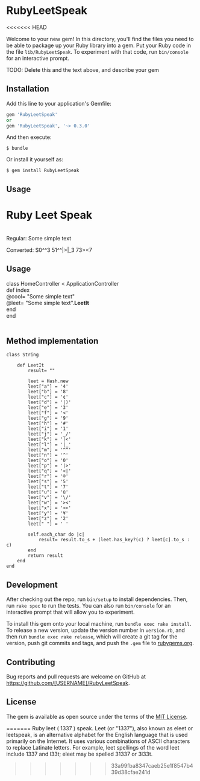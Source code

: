 # RubyLeetSpeak
<<<<<<< HEAD

Welcome to your new gem! In this directory, you'll find the files you need to be able to package up your Ruby library into a gem. Put your Ruby code in the file `lib/RubyLeetSpeak`. To experiment with that code, run `bin/console` for an interactive prompt.

TODO: Delete this and the text above, and describe your gem

## Installation

Add this line to your application's Gemfile:

```ruby
gem 'RubyLeetSpeak'
or
gem 'RubyLeetSpeak', '~> 0.3.0'
```

And then execute:

    $ bundle

Or install it yourself as:

    $ gem install RubyLeetSpeak

## Usage

<h1>Ruby Leet Speak</h1>
<br/>
Regular: Some simple text

Converted: S0^^3 51^^|>|_3 73><7
<h2>Usage</h2>
class HomeController < ApplicationController<br/>
  def index<br/>
  	@cool= "Some simple text"<br/>
  	@leet= "Some simple text".<b>LeetIt</b><br/>
  end<br/>
end<br/>
<br/>

<h2>Method implementation</h2>
	
	class String
			
		def LeetIt
			result= ""

			leet = Hash.new  
			leet["a"] = '4'  
			leet["b"] = '8'  
			leet["c"] = '¢' 
			leet["d"] = '|)' 
			leet["e"] = '3'  
			leet["f"] = '<'  
			leet["g"] = '9'  
			leet["h"] = '#' 
			leet["i"] = '1'  
			leet["j"] = '_/'  
			leet["k"] = '|<' 
			leet["l"] = '|_'  
			leet["m"] = '^^'  
			leet["n"] = '^'  
			leet["o"] = '0'  
			leet["p"] = '|>'  
			leet["q"] = '<|'  
			leet["r"] = '®'  
			leet["s"] = '5'  
			leet["t"] = '7'  
			leet["u"] = 'û'
			leet["v"] = '\/'
			leet["w"] = '><'
			leet["x"] = '><'
			leet["y"] = '¥'
			leet["z"] = '2'
			leet[" "] = ' '

			self.each_char do |c|
				result= result.to_s + (leet.has_key?(c) ? leet[c].to_s : c)
			end
			return result
		end
	end

## Development

After checking out the repo, run `bin/setup` to install dependencies. Then, run `rake spec` to run the tests. You can also run `bin/console` for an interactive prompt that will allow you to experiment.

To install this gem onto your local machine, run `bundle exec rake install`. To release a new version, update the version number in `version.rb`, and then run `bundle exec rake release`, which will create a git tag for the version, push git commits and tags, and push the `.gem` file to [rubygems.org](https://rubygems.org).

## Contributing

Bug reports and pull requests are welcome on GitHub at https://github.com/[USERNAME]/RubyLeetSpeak.


## License

The gem is available as open source under the terms of the [MIT License](http://opensource.org/licenses/MIT).

=======
Ruby leet ( 1337 ) speak. Leet (or "1337"), also known as eleet or leetspeak, is an alternative alphabet for the English language that is used primarily on the Internet. It uses various combinations of ASCII characters to replace Latinate letters. For example, leet spellings of the word leet include 1337 and l33t; eleet may be spelled 31337 or 3l33t.
>>>>>>> 33a99fba8347caeb25e1f8547b439d38cfae241d
